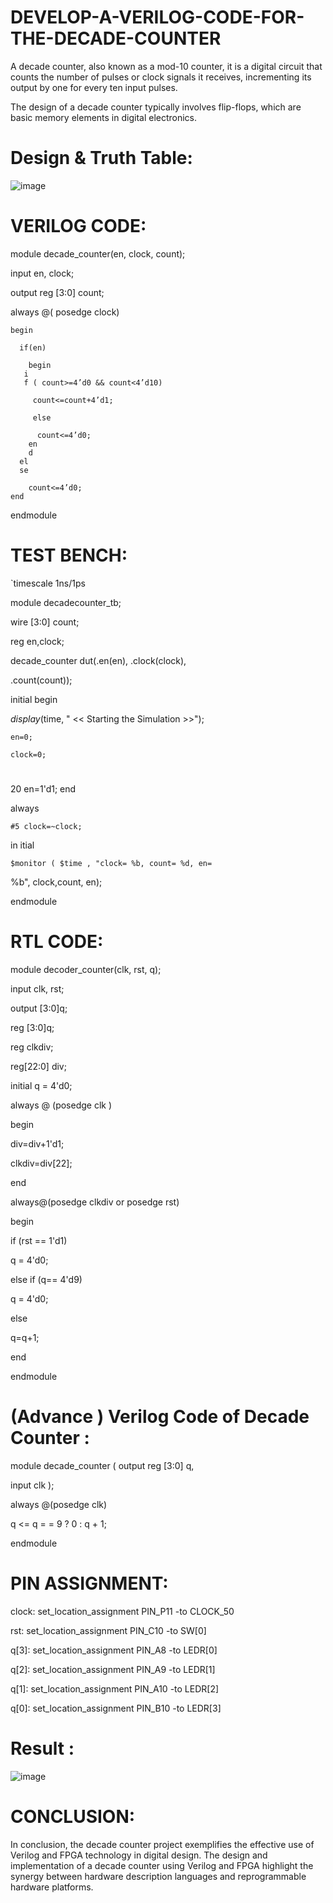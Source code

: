 # DEVELOP-A-VERILOG-CODE-FOR-THE-DECADE-COUNTER

A decade counter, also known as a mod-10 counter, it is a digital circuit that counts the number of pulses or clock  signals it receives, incrementing its output by one for every ten input pulses. 

The design of a decade counter  typically involves flip-flops, which are basic memory elements in digital electronics.


# Design & Truth Table:
![image](https://github.com/user-attachments/assets/28bf26bf-0fa0-4769-8fb8-3d2d8f8a272d)


# VERILOG CODE:


module decade_counter(en, clock, count); 

input en, clock;  

output reg [3:0] count; 

always @( posedge clock) 

    begin 
    
      if(en)  
      
        begin 
       i
       f ( count>=4’d0 && count<4’d10) 
       
         count<=count+4’d1; 
         
         else 
         
          count<=4’d0;  
        en
        d 
      el
      se  
      
        count<=4’d0; 
    end 
    
endmodule 



# TEST BENCH:



`timescale 1ns/1ps 

module decadecounter_tb; 

wire [3:0] count; 

reg en,clock; 

decade_counter dut(.en(en), .clock(clock), 

.count(count)); 

initial begin 

$display($time, " << Starting the Simulation >>"); 

    en=0; 
    
    clock=0; 
   #
   20 en=1'd1; 
end


  always 
  
    #5 clock=~clock;  
  in
  itial 
  
    $monitor ( $time , "clock= %b, count= %d, en= 
%b",
clock,count, en); 

endmodule 





# RTL CODE:  

 
module decoder_counter(clk, rst, q);  

input clk, rst; 

output [3:0]q; 

reg [3:0]q;  

reg clkdiv; 

reg[22:0] div; 

initial q = 4'd0; 

always @ (posedge clk ) 

begin 

div=div+1'd1; 

clkdiv=div[22];  

end 

always@(posedge clkdiv or posedge rst) 

begin 

if (rst == 1'd1) 

q = 4'd0; 

else if (q== 4'd9) 

q = 4'd0; 

else 

q=q+1; 

end  

endmodule 

 
# (Advance ) Verilog Code of Decade Counter : 

module decade_counter ( output reg [3:0] q, 

input clk ); 

always @(posedge clk) 

q <= q = = 9 ? 0 : q + 1; 

endmodule



# PIN ASSIGNMENT: 

 
clock: set_location_assignment PIN_P11 -to CLOCK_50 

rst: set_location_assignment PIN_C10 -to SW[0] 

q[3]: set_location_assignment PIN_A8 -to LEDR[0] 

q[2]: set_location_assignment PIN_A9 -to LEDR[1] 

q[1]: set_location_assignment PIN_A10 -to LEDR[2] 

q[0]: set_location_assignment PIN_B10 -to LEDR[3]


# Result :
![image](https://github.com/user-attachments/assets/dc1d1113-4aad-4cde-b9a9-445d8007e36b)



# CONCLUSION:

In conclusion, the decade counter project exemplifies the effective use of Verilog and FPGA technology 
in digital design. The design and implementation of a decade counter using Verilog and FPGA highlight the 
synergy between hardware description languages and reprogrammable hardware platforms. 
